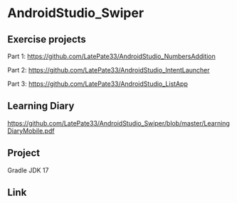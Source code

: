 # AndroidStudio_Swiper

Exercise projects
--
Part 1: https://github.com/LatePate33/AndroidStudio_NumbersAddition

Part 2: https://github.com/LatePate33/AndroidStudio_IntentLauncher

Part 3: https://github.com/LatePate33/AndroidStudio_ListApp


Learning Diary
--
https://github.com/LatePate33/AndroidStudio_Swiper/blob/master/LearningDiaryMobile.pdf

Project
--
Gradle JDK 17

Link
--
